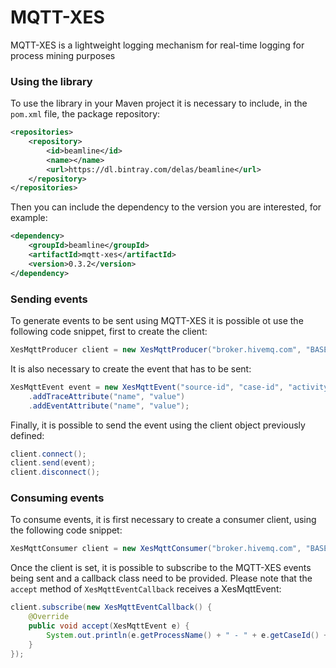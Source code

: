# MQTT-XES

MQTT-XES is a lightweight logging mechanism for real-time logging for process mining purposes

### Using the library

To use the library in your Maven project it is necessary to include, in the `pom.xml` file, the package repository:
```xml
<repositories>
    <repository>
        <id>beamline</id>
        <name></name>
        <url>https://dl.bintray.com/delas/beamline</url>
    </repository>
</repositories>
```
Then you can include the dependency to the version you are interested, for example:
```xml
<dependency>
    <groupId>beamline</groupId>
    <artifactId>mqtt-xes</artifactId>
    <version>0.3.2</version>
</dependency>
```


### Sending events

To generate events to be sent using MQTT-XES it is possible ot use the following code snippet, first to create the client:
```java
XesMqttProducer client = new XesMqttProducer("broker.hivemq.com", "BASE");
```
It is also necessary to create the event that has to be sent:
```java
XesMqttEvent event = new XesMqttEvent("source-id", "case-id", "activity")
    .addTraceAttribute("name", "value")
    .addEventAttribute("name", "value");
```
Finally, it is possible to send the event using the client object previously defined:
```java
client.connect();
client.send(event);
client.disconnect();
```

### Consuming events

To consume events, it is first necessary to create a consumer client, using the following code snippet:
```java
XesMqttConsumer client = new XesMqttConsumer("broker.hivemq.com", "BASE");
```
Once the client is set, it is possible to subscribe to the MQTT-XES events being sent and a callback class need to be provided. Please note that the `accept` method of `XesMqttEventCallback` receives a XesMqttEvent:
```java
client.subscribe(new XesMqttEventCallback() {
    @Override
    public void accept(XesMqttEvent e) {
        System.out.println(e.getProcessName() + " - " + e.getCaseId() + " - " + e.getActivityName());
    }
});
```
